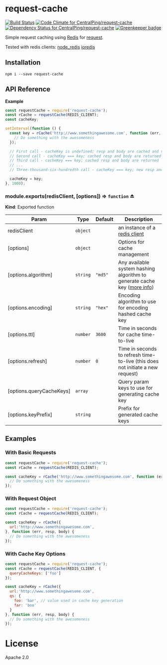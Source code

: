 request-cache
====================

[![Build Status](https://travis-ci.org/CentralPing/request-cache.svg?branch=master)](https://travis-ci.org/CentralPing/request-cache)
[![Code Climate for CentralPing/request-cache](https://codeclimate.com/github/CentralPing/request-cache/badges/gpa.svg)](https://codeclimate.com/github/CentralPing/request-cache)
[![Dependency Status for CentralPing/request-cache](https://david-dm.org/CentralPing/request-cache.svg)](https://david-dm.org/CentralPing/request-cache)
[![Greenkeeper badge](https://badges.greenkeeper.io/CentralPing/request-cache.svg)](https://greenkeeper.io/)

Simple request caching using [Redis](http://redis.io/) for [request](https://github.com/request/request).

Tested with redis clients: [node_redis](https://github.com/mranney/node_redis) [ioredis](https://github.com/luin/ioredis)

## Installation

`npm i --save request-cache`

## API Reference
**Example**  
```js
const requestCache = require('request-cache');
const rCache = requestCache(REDIS_CLIENT);
const cacheKey;

setInterval(function () {
  const key = rCache('http://www.somethingawesome.com', function (err, resp, body) {
    // Do something with the awesomeness
  });

  // First call - cacheKey is undefined; resp and body are cached and returned
  // Second call - cacheKey === key; cached resp and body are returned
  // Third call - cacheKey === key; cached resp and body are returned
  // ...
  // Three-thousand-six-hundredth call - cacheKey === key; new resp and body are cached returned

  cacheKey = key;
}, 1000);
```
<a name="exp_module_request-cache--module.exports"></a>

### module.exports(redisClient, [options]) ⇒ <code>function</code> ⏏
**Kind**: Exported function  

| Param | Type | Default | Description |
| --- | --- | --- | --- |
| redisClient | <code>object</code> |  | an instance of a [redis client](https://github.com/mranney/node_redis) |
| [options] | <code>object</code> |  | Options for cache management |
| [options.algorithm] | <code>string</code> | <code>&quot;md5&quot;</code> | Any available system hashing algorithm to generate cache key ([more info](https://nodejs.org/api/crypto.html#crypto_crypto_createhash_algorithm)) |
| [options.encoding] | <code>string</code> | <code>&quot;hex&quot;</code> | Encoding algorithm to use for encoding hashed cache key |
| [options.ttl] | <code>number</code> | <code>3600</code> | Time in seconds for cache time-to-live |
| [options.refresh] | <code>number</code> | <code>0</code> | Time in seconds to refresh time-to-live (this does not initiate a new request) |
| [options.queryCacheKeys] | <code>array</code> |  | Query param keys to use for generating cache key |
| [options.keyPrefix] | <code>string</code> |  | Prefix for generated cache keys |


## Examples

### With Basic Requests
```js
const requestCache = require('request-cache');
const rCache = requestCache(REDIS_CLIENT);

const cacheKey = rCache('http://www.somethingawesome.com', function (err, resp, body) {
  // Do something with the awesomeness
});
```

### With Request Object
```js
const requestCache = require('request-cache');
const rCache = requestCache(REDIS_CLIENT);

const cacheKey = rCache({
  url:'http://www.somethingawesome.com',
}, function (err, resp, body) {
  // Do something with the awesomeness
});
```

### With Cache Key Options
```js
const requestCache = require('request-cache');
const rCache = requestCache(REDIS_CLIENT, {
  queryCacheKeys: ['foo']
});

const cacheKey = rCache({
  url:'http://www.somethingawesome.com',
  qs: {
    foo: 'bar', // value used in cache key generation
    far: 'boo'
  }
}, function (err, resp, body) {
  // Do something with the awesomeness
});
```

# License

Apache 2.0
